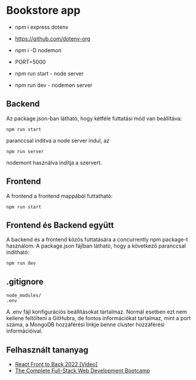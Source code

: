 # Bookstore app

- npm i express dotenv

- https://github.com/dotenv-org

- npm i -D nodemon

- PORT=5000

- npm run start - node server
- npm run dev - nodemon server


## Backend

Az package.json-ban látható, hogy kétféle futtatási mód van beállítáva:

```
npm run start
```

paranccsal indítva a node server indul, az 

```
npm run server
```

nodemont használva indítja a szervert.

## Frontend

A frontend a frontend mappából futtatható:

```
npm run start
```

## Frontend és Backend együtt

A backend és a frontend közös futtatására a concurrently npm package-t használom. A package.json fájlban látható, hogy a következő paranccsal indítható:

```
npm run dev
```

## .gitignore
```
node_modules/
.env
```

A .env fájl konfigurációs beállításokat tartalmaz. Normál esetben ezt nem kellene feltölteni a GitHubra, de fontos információkat tartalmaz, mint a port száma, a MongoDB hozzáférési linkje benne cluster hozzáférési információival.

## Felhasznált tananyag

- [React Front to Back 2022 [Video]](https://subscription.packtpub.com/video/web-development/9781838645274/p1/video1_1/welcome-to-the-course)
- [The Complete Full-Stack Web Development Bootcamp](https://www.udemy.com/course/the-complete-web-development-bootcamp/?couponCode=ST16MT230625B)